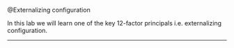 @Externalizing configuration

In this lab we will learn one of the key 12-factor principals i.e. externalizing configuration.

---
